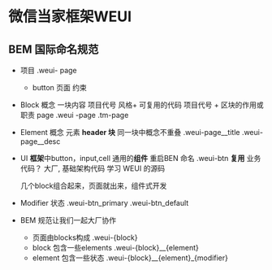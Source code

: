 # 微信当家框架WEUI

## BEM 国际命名规范

- 项目 .weui- page
  - button 页面
约束
- Block 概念
  一块内容  项目代号 风格+ 可复用的代码
  项目代号 + 区块的作用或职责 page
  .weui -page
  .tm-page
- Element 概念
    元素  __header
       块__
    同一块中概念不重叠
    .weui-page__title
    .weui-page__desc
- UI **框架**中button，input,cell 通用的**组件**
   重启BEN 命名
   .weui-btn **复用**
   业务代码？
   大厂,
   基础架构代码 学习    WEUI 的源码

   几个block组合起来，页面就出来，组件式开发
- Modifier 
   状态
   .weui-btn_primary
   .weui-btn_default
-  BEM 规范让我们一起大厂协作
     - 页面由blocks构成 .weui-{block}
     - block 包含一些elements .weui-{block}__{element}
     - element 包含一些状态
       .weui-{block}__{element}_{modifier}